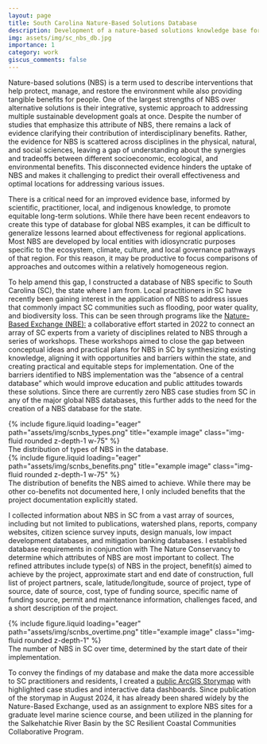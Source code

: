 ```yaml
---
layout: page
title: South Carolina Nature-Based Solutions Database
description: Development of a nature-based solutions knowledge base for long-term performance monitoring in South Carolina.
img: assets/img/sc_nbs_db.jpg
importance: 1
category: work
giscus_comments: false
---
```


Nature-based solutions (NBS) is a term used to describe interventions that help protect, manage, and restore the environment while also providing tangible benefits for people. One of the largest strengths of NBS over alternative solutions is their integrative, systemic approach to addressing multiple sustainable development goals at once. Despite the number of studies that emphasize this attribute of NBS, there remains a lack of evidence clarifying their contribution of interdisciplinary benefits. Rather, the evidence for NBS is scattered across disciplines in the physical, natural, and social sciences, leaving a gap of understanding about the synergies and tradeoffs between different socioeconomic, ecological, and environmental benefits. This disconnected evidence hinders the uptake of NBS and makes it challenging to predict their overall effectiveness and optimal locations for addressing various issues.

There is a critical need for an improved evidence base, informed by scientific, practitioner, local, and indigenous knowledge, to promote equitable long-term solutions. While there have been recent endeavors to create this type of database for global NBS examples, it can be difficult to generalize lessons learned about effectiveness for regional applications. Most NBS are developed by local entities with idiosyncratic purposes specific to the ecosystem, climate, culture, and local governance pathways of that region.  For this reason, it may be productive to focus comparisons of approaches and outcomes within a relatively homogeneous region.

To help amend this gap, I constructed a database of NBS specific to South Carolina (SC), the state where I am from. Local practitioners in SC have recently been gaining interest in the application of NBS to address issues that commonly impact SC communities such as flooding, poor water quality, and biodiversity loss. This can be seen through programs like the <a href = "https://www.naturebasedexchange.org/">Nature-Based Exchange (NBE):</a> a collaborative effort started in 2022 to connect an array of SC experts from a variety of disciplines related to NBS through a series of workshops. These workshops aimed to close the gap between conceptual ideas and practical plans for NBS in SC by synthesizing existing knowledge, aligning it with opportunities and barriers within the state, and creating practical and equitable steps for implementation. One of the barriers identified to NBS implementation was the “absence of a central database” which would improve education and public attitudes towards these solutions. Since there are currently zero NBS case studies from SC in any of the major global NBS databases, this further adds to the need for the creation of a NBS database for the state.

<div class="row justify-content-center text-center">
    <div class="col-sm mt-3 mt-md-0">
        {% include figure.liquid loading="eager" path="assets/img/scnbs_types.png" title="example image" class="img-fluid rounded z-depth-1 w-75" %}
    </div>
</div>
<div class="caption">
    The distribution of types of NBS in the database. 
</div>

<div class="row justify-content-center text-center">
    <div class="col-sm mt-3 mt-md-0">
        {% include figure.liquid loading="eager" path="assets/img/scnbs_benefits.png" title="example image" class="img-fluid rounded z-depth-1 w-75" %}
    </div>
</div>
<div class="caption">
    The distribution of benefits the NBS aimed to achieve. While there may be other co-benefits not documented here, I only included benefits that the project documentation explicitly stated.
</div>

I collected information about NBS in SC from a vast array of sources, including but not limited to publications, watershed plans, reports, company websites, citizen science survey inputs, design manuals, low impact development databases, and mitigation banking databases. I established database requirements in conjunction with The Nature Conservancy to determine which attributes of NBS are most important to collect. The refined attributes include type(s) of NBS in the project, benefit(s) aimed to achieve by the project, approximate start and end date of construction, full list of project partners, scale, latitude/longitude, source of project, type of source, date of source, cost, type of funding source, specific name of funding source, permit and maintenance information, challenges faced, and a short description of the project. 

<div class="row">
    <div class="col-sm mt-3 mt-md-0">
        {% include figure.liquid loading="eager" path="assets/img/scnbs_overtime.png" title="example image" class="img-fluid rounded z-depth-1" %}
    </div>
</div>
<div class="caption">
    The number of NBS in SC over time, determined by the start date of their implementation.
</div>

To convey the findings of my database and make the data more accessible to SC practitioners and residents, I created a <a href = "https://storymaps.arcgis.com/stories/5268240f457b4571a4106d87ed9f2030">public ArcGIS Storymap</a> with highlighted case studies and interactive data dashboards. Since publication of the storymap in August 2024, it has already been shared widely by the Nature-Based Exchange, used as an assignment to explore NBS sites for a graduate level marine science course, and been utilized in the planning for the Salkehatchie River Basin by the SC Resilient Coastal Communities Collaborative Program.